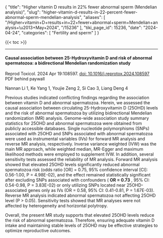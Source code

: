 {
  "title": "Higher vitamin D results in 22% fewer abnormal sperm (Mendelian analysis)",
  "slug": "higher-vitamin-d-results-in-22-percent-fewer-abnormal-sperm-mendelian-analysis",
  "aliases": [
    "/Higher+vitamin+D+results+in+22+fewer+abnormal+sperm+Mendelian+analysis+\u2013+May+2024",
    "/15236"
  ],
  "tiki_page_id": 15236,
  "date": "2024-04-24",
  "categories": [
    "Fertility and sperm"
  ]
}

{{< toc >}}

---

#### Causal association between 25-Hydroxyvitamin D and risk of abnormal spermatozoa: a bidirectional Mendelian randomization study

Reprod Toxicol. 2024 Apr 19:108597. [doi: 10.1016/j.reprotox.2024.108597](https://doi.org/10.1016/j.reprotox.2024.108597) PDF behind paywall

Nannan Li 1, Ke Yang 1, Youjie Zeng 2, Si Cao 3, Liang Deng 4

Previous studies indicated conflicting findings regarding the association between vitamin D and abnormal spermatozoa. Herein, we assessed the causal association between circulating 25-Hydroxyvitamin D (25OHD) levels and the risk of abnormal spermatozoa by utilizing bidirectional Mendelian randomization (MR) analysis. Genome-wide association study summary statistics for 25OHD and abnormal spermatozoa were obtained from publicly accessible databases. Single nucleotide polymorphisms (SNPs) associated with 25OHD and SNPs associated with abnormal spermatozoa were used as instrumental variables (IVs) for forward MR analysis and reverse MR analysis, respectively. Inverse variance weighted (IVW) was the main MR approach, while weighted median, MR-Egger and maximum likelihood methods were employed to supplement IVW. In addition, several sensitivity tests assessed the reliability of MR analysis. Forward MR analysis showed that elevated 25OHD levels significantly reduced abnormal spermatozoa risk (odds ratio <span>[OR]</span> = 0.75, 95% confidence interval <span>[CI]</span>: 0.56-1.00, P = 4.98E-02), and the effect remained statistically significant after excluding SNPs associated with confounders ( **OR = 0.73** , 95% CI: 0.54-0.98, P = 3.83E-02) or only utilizing SNPs located near 25OHD-associated genes only as IVs (OR = 0.58, 95% CI: 0.41-0.81, P = 1.67E-03). Reverse MR analysis indicated abnormal spermatozoa not affecting 25OHD level (P > 0.05). Sensitivity tests showed that MR analyses were not affected by heterogeneity and horizontal polytropy. 

Overall, the present MR study supports that elevated 25OHD levels reduce the risk of abnormal spermatozoa. Therefore, ensuring adequate vitamin D intake and maintaining stable levels of 25OHD may be effective strategies to optimize reproductive outcomes.
